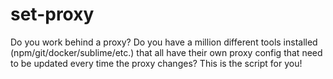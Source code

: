 # set-proxy

Do you work behind a proxy? Do you have a million different tools installed (npm/git/docker/sublime/etc.) that all have their own proxy config that need to be updated every time the proxy changes? This is the script for you!
